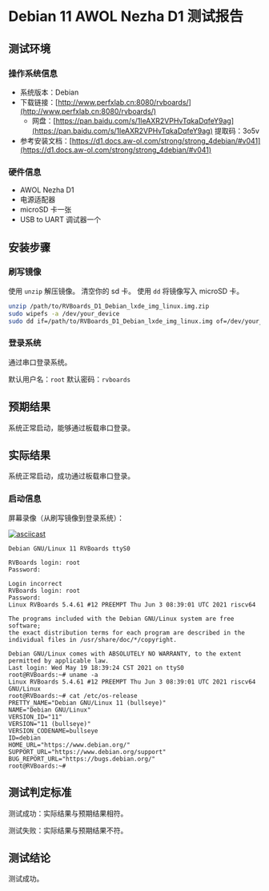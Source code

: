 # Debian 11 AWOL Nezha D1 测试报告

## 测试环境

### 操作系统信息

- 系统版本：Debian
- 下载链接：[http://www.perfxlab.cn:8080/rvboards/](http://www.perfxlab.cn:8080/rvboards/)
    - 网盘：[https://pan.baidu.com/s/1leAXR2VPHvTqkaDqfeY9ag](https://pan.baidu.com/s/1leAXR2VPHvTqkaDqfeY9ag) 提取码：3o5v
- 参考安装文档：[https://d1.docs.aw-ol.com/strong/strong_4debian/#v041](https://d1.docs.aw-ol.com/strong/strong_4debian/#v041)

### 硬件信息

- AWOL Nezha D1 
- 电源适配器
- microSD 卡一张
- USB to UART 调试器一个

## 安装步骤

### 刷写镜像

使用 `unzip` 解压镜像。
清空你的 sd 卡。
使用 `dd` 将镜像写入 microSD 卡。

```bash
unzip /path/to/RVBoards_D1_Debian_lxde_img_linux.img.zip
sudo wipefs -a /dev/your_device
sudo dd if=/path/to/RVBoards_D1_Debian_lxde_img_linux.img of=/dev/your_device bs=1M status=progress
```

### 登录系统

通过串口登录系统。

默认用户名：`root`
默认密码：`rvboards`

## 预期结果

系统正常启动，能够通过板载串口登录。

## 实际结果

系统正常启动，成功通过板载串口登录。

### 启动信息

屏幕录像（从刷写镜像到登录系统）：

[![asciicast](https://asciinema.org/a/7osW4u2FvkucqlfODK4nEBMQm.svg)](https://asciinema.org/a/7osW4u2FvkucqlfODK4nEBMQm)

```log
Debian GNU/Linux 11 RVBoards ttyS0

RVBoards login: root
Password: 

Login incorrect
RVBoards login: root
Password: 
Linux RVBoards 5.4.61 #12 PREEMPT Thu Jun 3 08:39:01 UTC 2021 riscv64

The programs included with the Debian GNU/Linux system are free software;
the exact distribution terms for each program are described in the
individual files in /usr/share/doc/*/copyright.

Debian GNU/Linux comes with ABSOLUTELY NO WARRANTY, to the extent
permitted by applicable law.
Last login: Wed May 19 18:39:24 CST 2021 on ttyS0
root@RVBoards:~# uname -a
Linux RVBoards 5.4.61 #12 PREEMPT Thu Jun 3 08:39:01 UTC 2021 riscv64 GNU/Linux
root@RVBoards:~# cat /etc/os-release 
PRETTY_NAME="Debian GNU/Linux 11 (bullseye)"
NAME="Debian GNU/Linux"
VERSION_ID="11"
VERSION="11 (bullseye)"
VERSION_CODENAME=bullseye
ID=debian
HOME_URL="https://www.debian.org/"
SUPPORT_URL="https://www.debian.org/support"
BUG_REPORT_URL="https://bugs.debian.org/"
root@RVBoards:~# 

```

## 测试判定标准

测试成功：实际结果与预期结果相符。

测试失败：实际结果与预期结果不符。

## 测试结论

测试成功。
